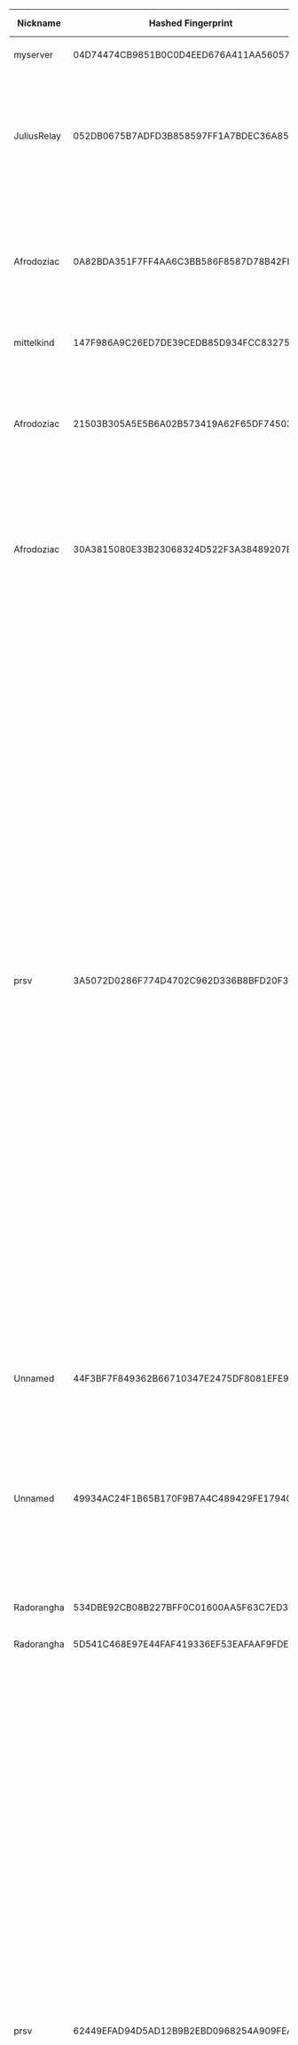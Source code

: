 | Nickname |  Hashed Fingerprint	| Or Addresses | Contact | Running | Flags | Last Seen | First Seen | Last Restarted | Advertised Bandwidth | Platform | Version | Version Status | Recommended Version | Verified hostnames | Exit policy |
|---|---|---|---|---|---|---|---|---|---|---|---|---|---|---|---|
|myserver | 04D74474CB9851B0C0D4EED676A411AA56057C9A | ["212.227.224.217:9001","[2a02:2479:3d:200::1]:9001"] | Random Person <nobody AT example dot com> | true | Running, V2Dir, Valid | 2025-09-03 16:00:00 | 2025-09-03 14:00:00 | 2025-09-03 13:45:29 | 0 | Tor 0.4.8.17 on Linux | 0.4.8.17 | recommended | true | N/A | ["reject *:*"]|
|JuliusRelay | 052DB0675B7ADFD3B858597FF1A7BDEC36A85316 | ["45.9.168.54:16000"] | truejulius@tutanota.com | true | Exit, Running, V2Dir, Valid | 2025-09-03 16:00:00 | 2025-09-03 13:00:00 | 2025-09-03 12:45:43 | 0 | Tor 0.4.8.17 on Linux | 0.4.8.17 | recommended | true | N/A | ["reject 0.0.0.0/8:*","reject 169.254.0.0/16:*","reject 127.0.0.0/8:*","reject 192.168.0.0/16:*","reject 10.0.0.0/8:*","reject 172.16.0.0/12:*","reject 45.9.168.54:*","accept *:20-23","accept *:53","accept *:80","accept *:443","reject *:*"]|
|Afrodoziac | 0A82BDA351F7FF4AA6C3BB586F8587D78B42FF94 | ["195.160.221.37:8888"] | off_dizz[]gmail.com | true | Exit, Running, V2Dir, Valid | 2025-09-03 16:00:00 | 2025-09-03 13:00:00 | 2025-09-02 12:28:47 | 0 | Tor 0.4.8.17 on Linux | 0.4.8.17 | recommended | true | N/A | ["reject 0.0.0.0/8:*","reject 169.254.0.0/16:*","reject 127.0.0.0/8:*","reject 192.168.0.0/16:*","reject 10.0.0.0/8:*","reject 172.16.0.0/12:*","reject 195.160.221.37:*","accept *:53","accept *:8443","accept *:80","accept *:443","reject *:*"]|
|mittelkind | 147F986A9C26ED7DE39CEDB85D934FCC832758F7 | ["109.202.217.138:9001"] | none | true | Running, Valid | 2025-09-03 16:00:00 | 2025-09-03 14:00:00 | 2025-09-03 12:55:49 | 0 | Tor 0.4.8.17 on Linux | 0.4.8.17 | recommended | true | N/A | ["reject *:*"]|
|Afrodoziac | 21503B305A5E5B6A02B573419A62F65DF7450345 | ["195.160.221.37:6667"] | off_dizz[]gmail.com | true | Exit, Running, V2Dir, Valid | 2025-09-03 16:00:00 | 2025-09-03 14:00:00 | 2025-09-02 12:27:00 | 185298 | Tor 0.4.8.17 on Linux | 0.4.8.17 | recommended | true | N/A | ["reject 0.0.0.0/8:*","reject 169.254.0.0/16:*","reject 127.0.0.0/8:*","reject 192.168.0.0/16:*","reject 10.0.0.0/8:*","reject 172.16.0.0/12:*","reject 195.160.221.37:*","accept *:53","accept *:8443","accept *:80","accept *:443","reject *:*"]|
|Afrodoziac | 30A3815080E33B23068324D522F3A38489207E14 | ["195.160.221.37:1194"] | off_dizz[]gmail.com | true | Exit, Fast, Running, V2Dir, Valid | 2025-09-03 16:00:00 | 2025-09-03 13:00:00 | 2025-09-02 12:28:11 | 205824 | Tor 0.4.8.17 on Linux | 0.4.8.17 | recommended | true | N/A | ["reject 0.0.0.0/8:*","reject 169.254.0.0/16:*","reject 127.0.0.0/8:*","reject 192.168.0.0/16:*","reject 10.0.0.0/8:*","reject 172.16.0.0/12:*","reject 195.160.221.37:*","accept *:53","accept *:8443","accept *:80","accept *:443","reject *:*"]|
|prsv | 3A5072D0286F774D4702C962D336B8BFD20F3C95 | ["78.153.150.25:9300"] | email:admin[]prsv.ch url:https://prsv.ch/ proof:uri-rsa ciissversion:2 | true | Exit, Running, V2Dir, Valid | 2025-09-03 16:00:00 | 2025-09-03 01:00:00 | 2025-09-03 03:12:40 | 0 | Tor 0.4.8.17 on Linux | 0.4.8.17 | recommended | true | N/A | ["reject 0.0.0.0/8:*","reject 169.254.0.0/16:*","reject 127.0.0.0/8:*","reject 192.168.0.0/16:*","reject 10.0.0.0/8:*","reject 172.16.0.0/12:*","reject 78.153.150.25:*","accept *:43","accept *:53","accept *:79-81","accept *:194","accept *:220","accept *:389","accept *:443","accept *:531","accept *:543-544","accept *:554","accept *:563","accept *:636","accept *:706","accept *:853","accept *:873","accept *:902-904","accept *:981","accept *:989-995","accept *:1194","accept *:1220","accept *:1293","accept *:1500","accept *:1533","accept *:1677","accept *:1723","accept *:1755","accept *:1863","accept *:2082","accept *:2083","accept *:2086-2087","accept *:2095-2096","accept *:2102-2104","accept *:3128","accept *:3690","accept *:4321","accept *:4643","accept *:5050","accept *:5190","accept *:5222-5223","accept *:5228","accept *:6660-6669","accept *:6679","accept *:6697","accept *:8000","accept *:8008","accept *:8074","accept *:8080","accept *:8082","accept *:8087-8088","accept *:8332-8333","accept *:8443","accept *:8888","accept *:9418","accept *:9999","accept *:10000","accept *:11371","accept *:19294","accept *:19638","accept *:50002","accept *:64738","reject *:*"]|
|Unnamed | 44F3BF7F849362B66710347E2475DF8081EFE947 | ["38.60.250.79:9000"] | N/A | false | Running, V2Dir, Valid | 2025-09-03 13:00:00 | 2025-09-03 13:00:00 | 2025-09-03 12:31:53 | 0 | Tor 0.4.9.0-alpha-dev on Linux | 0.4.9.0-alpha-dev | unrecommended | false | N/A | ["reject *:*"]|
|Unnamed | 49934AC24F1B65B170F9B7A4C489429FE17940F6 | ["38.60.250.79:9002"] | N/A | true | Exit, Running, V2Dir, Valid | 2025-09-03 16:00:00 | 2025-09-03 13:00:00 | 2025-09-03 12:38:51 | 0 | Tor 0.4.9.0-alpha-dev on Linux | 0.4.9.0-alpha-dev | unrecommended | false | N/A | ["reject 0.0.0.0/8:*","reject 169.254.0.0/16:*","reject 127.0.0.0/8:*","reject 192.168.0.0/16:*","reject 10.0.0.0/8:*","reject 172.16.0.0/12:*","reject 38.60.250.79:*","reject *:25","reject *:119","reject *:135-139","reject *:445","reject *:563","reject *:1214","reject *:4661-4666","reject *:6346-6429","reject *:6699","reject *:6881-6999","accept *:*"]|
|Radorangha | 534DBE92CB08B227BFF0C01600AA5F63C7ED3B05 | ["178.238.41.67:443"] | N/A | true | Running, V2Dir, Valid | 2025-09-03 16:00:00 | 2025-09-03 16:00:00 | 2025-09-03 15:38:59 | 0 | Tor 0.4.8.17 on Linux | 0.4.8.17 | recommended | true | ["ocojan4.hlubina.com"] | ["reject *:*"]|
|Radorangha | 5D541C468E97E44FAF419336EF53EAFAAF9FDE36 | ["89.185.250.214:443"] | N/A | true | Running, V2Dir, Valid | 2025-09-03 16:00:00 | 2025-09-03 16:00:00 | 2025-09-03 15:39:41 | 0 | Tor 0.4.8.17 on Linux | 0.4.8.17 | recommended | true | ["ocojan3.hlubina.com"] | ["reject *:*"]|
|prsv | 62449EFAD94D5AD12B9B2EBD0968254A909FEAE5 | ["78.153.150.25:9000"] | email:admin[]prsv.ch url:https://prsv.ch/ proof:uri-rsa ciissversion:2 | true | Exit, Running, V2Dir, Valid | 2025-09-03 16:00:00 | 2025-09-03 02:00:00 | 2025-09-03 03:12:40 | 0 | Tor 0.4.8.17 on Linux | 0.4.8.17 | recommended | true | N/A | ["reject 0.0.0.0/8:*","reject 169.254.0.0/16:*","reject 127.0.0.0/8:*","reject 192.168.0.0/16:*","reject 10.0.0.0/8:*","reject 172.16.0.0/12:*","reject 78.153.150.25:*","accept *:43","accept *:53","accept *:79-81","accept *:194","accept *:220","accept *:389","accept *:443","accept *:531","accept *:543-544","accept *:554","accept *:563","accept *:636","accept *:706","accept *:853","accept *:873","accept *:902-904","accept *:981","accept *:989-995","accept *:1194","accept *:1220","accept *:1293","accept *:1500","accept *:1533","accept *:1677","accept *:1723","accept *:1755","accept *:1863","accept *:2082","accept *:2083","accept *:2086-2087","accept *:2095-2096","accept *:2102-2104","accept *:3128","accept *:3690","accept *:4321","accept *:4643","accept *:5050","accept *:5190","accept *:5222-5223","accept *:5228","accept *:6660-6669","accept *:6679","accept *:6697","accept *:8000","accept *:8008","accept *:8074","accept *:8080","accept *:8082","accept *:8087-8088","accept *:8332-8333","accept *:8443","accept *:8888","accept *:9418","accept *:9999","accept *:10000","accept *:11371","accept *:19294","accept *:19638","accept *:50002","accept *:64738","reject *:*"]|
|prsv | 7C3913035D82BDF0B3B7FCCA63EE6B0D098420F7 | ["78.153.150.25:9100"] | email:admin[]prsv.ch url:https://prsv.ch/ proof:uri-rsa ciissversion:2 | true | Exit, Running, V2Dir, Valid | 2025-09-03 16:00:00 | 2025-09-03 01:00:00 | 2025-09-03 03:12:40 | 0 | Tor 0.4.8.17 on Linux | 0.4.8.17 | recommended | true | N/A | ["reject 0.0.0.0/8:*","reject 169.254.0.0/16:*","reject 127.0.0.0/8:*","reject 192.168.0.0/16:*","reject 10.0.0.0/8:*","reject 172.16.0.0/12:*","reject 78.153.150.25:*","accept *:43","accept *:53","accept *:79-81","accept *:194","accept *:220","accept *:389","accept *:443","accept *:531","accept *:543-544","accept *:554","accept *:563","accept *:636","accept *:706","accept *:853","accept *:873","accept *:902-904","accept *:981","accept *:989-995","accept *:1194","accept *:1220","accept *:1293","accept *:1500","accept *:1533","accept *:1677","accept *:1723","accept *:1755","accept *:1863","accept *:2082","accept *:2083","accept *:2086-2087","accept *:2095-2096","accept *:2102-2104","accept *:3128","accept *:3690","accept *:4321","accept *:4643","accept *:5050","accept *:5190","accept *:5222-5223","accept *:5228","accept *:6660-6669","accept *:6679","accept *:6697","accept *:8000","accept *:8008","accept *:8074","accept *:8080","accept *:8082","accept *:8087-8088","accept *:8332-8333","accept *:8443","accept *:8888","accept *:9418","accept *:9999","accept *:10000","accept *:11371","accept *:19294","accept *:19638","accept *:50002","accept *:64738","reject *:*"]|
|prsv | 8B73647F696DB82C12A36303059CEA0DFE797F5D | ["78.153.150.25:9200"] | email:admin[]prsv.ch url:https://prsv.ch/ proof:uri-rsa ciissversion:2 | true | Exit, Running, V2Dir, Valid | 2025-09-03 16:00:00 | 2025-09-03 01:00:00 | 2025-09-03 03:12:40 | 0 | Tor 0.4.8.17 on Linux | 0.4.8.17 | recommended | true | N/A | ["reject 0.0.0.0/8:*","reject 169.254.0.0/16:*","reject 127.0.0.0/8:*","reject 192.168.0.0/16:*","reject 10.0.0.0/8:*","reject 172.16.0.0/12:*","reject 78.153.150.25:*","accept *:43","accept *:53","accept *:79-81","accept *:194","accept *:220","accept *:389","accept *:443","accept *:531","accept *:543-544","accept *:554","accept *:563","accept *:636","accept *:706","accept *:853","accept *:873","accept *:902-904","accept *:981","accept *:989-995","accept *:1194","accept *:1220","accept *:1293","accept *:1500","accept *:1533","accept *:1677","accept *:1723","accept *:1755","accept *:1863","accept *:2082","accept *:2083","accept *:2086-2087","accept *:2095-2096","accept *:2102-2104","accept *:3128","accept *:3690","accept *:4321","accept *:4643","accept *:5050","accept *:5190","accept *:5222-5223","accept *:5228","accept *:6660-6669","accept *:6679","accept *:6697","accept *:8000","accept *:8008","accept *:8074","accept *:8080","accept *:8082","accept *:8087-8088","accept *:8332-8333","accept *:8443","accept *:8888","accept *:9418","accept *:9999","accept *:10000","accept *:11371","accept *:19294","accept *:19638","accept *:50002","accept *:64738","reject *:*"]|
|homik2 | 999EC1BEC7784CA166CC0673ABE52F788AC56D33 | ["45.38.20.181:9001","[2a0f:85c1:356:38a0::1]:9001"] | speszonazapka@proton.me | false | Exit, Running, V2Dir, Valid | 2025-09-03 14:00:00 | 2025-09-03 00:00:00 | 2025-09-03 09:23:22 | 0 | Tor 0.4.8.17 on Linux | 0.4.8.17 | recommended | true | N/A | ["reject 0.0.0.0/8:*","reject 169.254.0.0/16:*","reject 127.0.0.0/8:*","reject 192.168.0.0/16:*","reject 10.0.0.0/8:*","reject 172.16.0.0/12:*","reject 45.38.20.181:*","accept *:80","accept *:443","reject *:*"]|
|EG1R1 | 9B5730787D7A02F76480294EA2DCFC875E2E4F5C | ["208.87.242.7:9001","[2604:6600::4ee]:9001"] | node344 at protonmail | true | Exit, Running, V2Dir, Valid | 2025-09-03 16:00:00 | 2025-09-03 00:00:00 | 2025-09-03 00:09:16 | 0 | Tor 0.4.8.17 on Linux | 0.4.8.17 | recommended | true | N/A | ["reject 0.0.0.0/8:*","reject 169.254.0.0/16:*","reject 127.0.0.0/8:*","reject 192.168.0.0/16:*","reject 10.0.0.0/8:*","reject 172.16.0.0/12:*","reject 208.87.242.7:*","accept *:80","accept *:443","reject *:*"]|
|Unnamed | 9ECC4C1049D5494EAEA5EDD24D7F5DB9F657AD0F | ["149.115.68.235:9001"] | N/A | false | Running, V2Dir, Valid | 2025-09-03 07:00:00 | 2025-09-03 07:00:00 | 2025-09-03 06:30:06 | 0 | Tor 0.4.8.17 on Linux | 0.4.8.17 | recommended | true | N/A | ["reject *:*"]|
|Unnamed | D90D3CC0064D938F8136391B4810AAEACED77905 | ["38.60.250.79:9000"] | N/A | false | Exit, Running, V2Dir, Valid | 2025-09-03 11:00:00 | 2025-09-03 11:00:00 | 2025-09-03 10:09:59 | 0 | Tor 0.4.9.0-alpha-dev on Linux | 0.4.9.0-alpha-dev | unrecommended | false | N/A | ["reject 0.0.0.0/8:*","reject 169.254.0.0/16:*","reject 127.0.0.0/8:*","reject 192.168.0.0/16:*","reject 10.0.0.0/8:*","reject 172.16.0.0/12:*","reject 38.60.250.79:*","reject *:25","reject *:119","reject *:135-139","reject *:445","reject *:563","reject *:1214","reject *:4661-4666","reject *:6346-6429","reject *:6699","reject *:6881-6999","accept *:*"]|
|Afrodoziac | E080225A4F41DB1F357459C2EC7E0F8913365664 | ["195.160.221.37:1723"] | off_dizz[]gmail.com | true | Exit, Running, V2Dir, Valid | 2025-09-03 16:00:00 | 2025-09-03 13:00:00 | 2025-09-02 12:27:35 | 0 | Tor 0.4.8.17 on Linux | 0.4.8.17 | recommended | true | N/A | ["reject 0.0.0.0/8:*","reject 169.254.0.0/16:*","reject 127.0.0.0/8:*","reject 192.168.0.0/16:*","reject 10.0.0.0/8:*","reject 172.16.0.0/12:*","reject 195.160.221.37:*","accept *:53","accept *:8443","accept *:80","accept *:443","reject *:*"]|
|LOLlolLOL | E52A6796CFC28A793521963505C0C5C5CA3FFA4A | ["51.68.47.161:1080"] | zoh8ybjzu@mozmail.com | true | Running, V2Dir, Valid | 2025-09-03 16:00:00 | 2025-09-03 13:00:00 | 2025-09-03 11:09:52 | 0 | Tor 0.4.8.17 on Linux | 0.4.8.17 | recommended | true | ["vps-902b2c26.vps.ovh.net"] | ["reject *:*"]|
|cebolleta | ED75F305B8DD7A1CA8892294B8AB1AD72A2867E9 | ["79.116.23.175:9100"] | 0x61C43B7A0A4BE63FF706E55D108BC73A4E69FCF7 <admin AT kn dot kg> | true | Running, V2Dir, Valid | 2025-09-03 16:00:00 | 2025-09-03 15:00:00 | 2025-09-03 13:16:15 | 0 | Tor 0.4.8.17 on Linux | 0.4.8.17 | recommended | true | N/A | ["reject *:*"]|
|JuliusRelay | F6EB92AE09DE83EA28E9865B208963F9E1771393 | ["45.9.168.54:8888"] | truejulius@tutanota.com | true | Exit, Running, V2Dir, Valid | 2025-09-03 16:00:00 | 2025-09-03 13:00:00 | 2025-09-03 12:45:41 | 0 | Tor 0.4.8.17 on Linux | 0.4.8.17 | recommended | true | N/A | ["reject 0.0.0.0/8:*","reject 169.254.0.0/16:*","reject 127.0.0.0/8:*","reject 192.168.0.0/16:*","reject 10.0.0.0/8:*","reject 172.16.0.0/12:*","reject 45.9.168.54:*","accept *:20-23","accept *:53","accept *:80","accept *:443","reject *:*"]|
|JuliusRelay | FBF8CBF00AEA60DE1AEE583CD101F33B0B8389E3 | ["45.9.168.54:1194"] | truejulius@tutanota.com | true | Exit, Running, V2Dir, Valid | 2025-09-03 16:00:00 | 2025-09-03 13:00:00 | 2025-09-03 12:46:16 | 0 | Tor 0.4.8.17 on Linux | 0.4.8.17 | recommended | true | N/A | ["reject 0.0.0.0/8:*","reject 169.254.0.0/16:*","reject 127.0.0.0/8:*","reject 192.168.0.0/16:*","reject 10.0.0.0/8:*","reject 172.16.0.0/12:*","reject 45.9.168.54:*","accept *:20-23","accept *:53","accept *:80","accept *:443","reject *:*"]|
